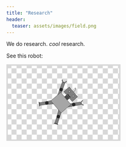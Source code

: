 ```yaml
---
title: "Research"
header:
  teaser: assets/images/field.png
---
```


We do research. _cool_ research.

See this robot:

![robot](/assets/images/placeholder_300x200.png)
